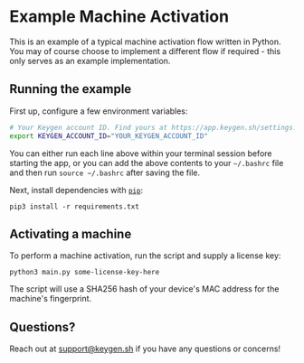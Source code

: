 # Example Machine Activation

This is an example of a typical machine activation flow written in Python.
You may of course choose to implement a different flow if required - this
only serves as an example implementation.

## Running the example

First up, configure a few environment variables:

```bash
# Your Keygen account ID. Find yours at https://app.keygen.sh/settings.
export KEYGEN_ACCOUNT_ID="YOUR_KEYGEN_ACCOUNT_ID"
```

You can either run each line above within your terminal session before
starting the app, or you can add the above contents to your `~/.bashrc`
file and then run `source ~/.bashrc` after saving the file.

Next, install dependencies with [`pip`](https://packaging.python.org/):

```
pip3 install -r requirements.txt
```

## Activating a machine

To perform a machine activation, run the script and supply a license key:

```
python3 main.py some-license-key-here
```

The script will use a SHA256 hash of your device's MAC address for the
machine's fingerprint.

## Questions?

Reach out at [support@keygen.sh](mailto:support@keygen.sh) if you have any
questions or concerns!
